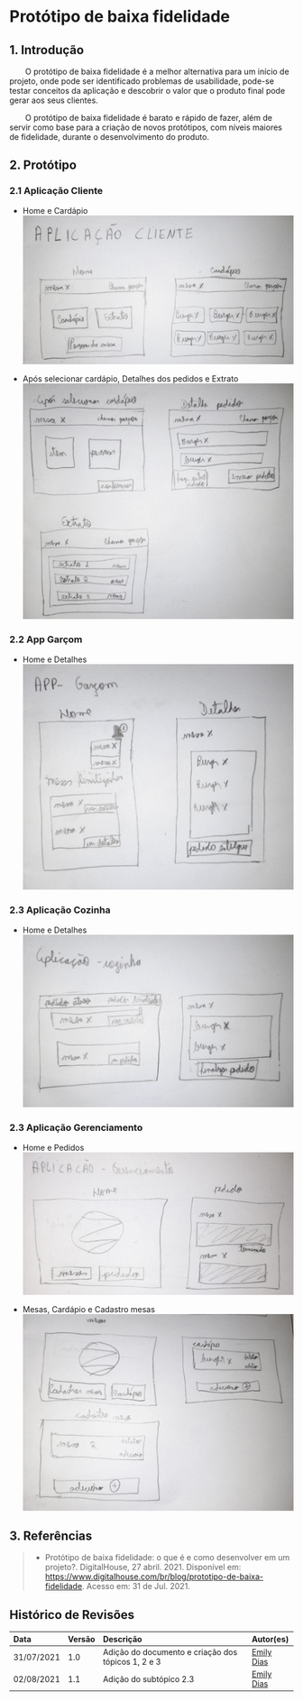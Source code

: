 # Protótipo de baixa fidelidade

## 1. Introdução

&emsp;&emsp;O protótipo de baixa fidelidade é a melhor alternativa para um início de projeto, onde pode ser identificado problemas de usabilidade, pode-se testar conceitos da aplicação e descobrir o valor que o produto final pode gerar aos seus clientes.

&emsp;&emsp;O protótipo de baixa fidelidade é barato e rápido de fazer, além de servir como base para a criação de novos protótipos, com níveis maiores de fidelidade, durante o desenvolvimento do produto.

## 2. Protótipo

### 2.1 Aplicação Cliente

- Home e Cardápio
  [![imagem1](../assets/img/aplicação-cliente-1.jpg)](../assets/img/aplicação-cliente-1.jpg)

- Após selecionar cardápio, Detalhes dos pedidos e Extrato
  [![imagem2](../assets/img/aplicação-cliente-2.jpg)](../assets/img/aplicação-cliente-2.jpg)

### 2.2 App Garçom

- Home e Detalhes
  [![imagem3](../assets/img/aplicação-garçom.jpg)](../assets/img/aplicação-garçom.jpg)

### 2.3 Aplicação Cozinha

- Home e Detalhes
  [![imagem4](../assets/img/aplicação-cozinha.jpg)](../assets/img/aplicação-cozinha.jpg)

### 2.3 Aplicação Gerenciamento

- Home e Pedidos
  [![imagem5](../assets/img/aplicação-gerente-1.jpg)](../assets/img/aplicação-gerente-1.jpg)

- Mesas, Cardápio e Cadastro mesas
  [![imagem6](../assets/img/aplicação-gerente-2.jpg)](../assets/img/aplicação-gerente-2.jpg)

## 3. Referências

> - Protótipo de baixa fidelidade: o que é e como desenvolver em um projeto?. DigitalHouse, 27 abril. 2021. Disponível em: https://www.digitalhouse.com/br/blog/prototipo-de-baixa-fidelidade. Acesso em: 31 de Jul. 2021.

## Histórico de Revisões

| Data       | Versão | Descrição                                          | Autor(es)                                 |
| :--------- | :----- | :------------------------------------------------- | :---------------------------------------- |
| 31/07/2021 | 1.0    | Adição do documento e criação dos tópicos 1, 2 e 3 | [Emily Dias](https://github.com/emysdias) |
| 02/08/2021 | 1.1    | Adição do subtópico 2.3 | [Emily Dias](https://github.com/emysdias) |
